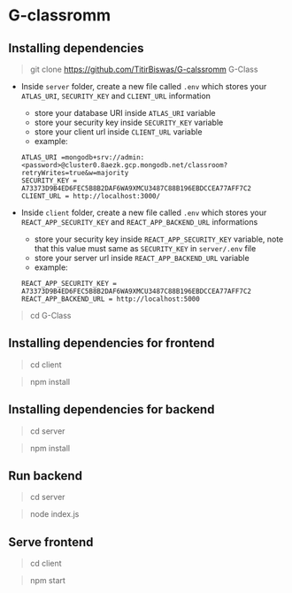 # G-classromm

## Installing dependencies

> git clone https://github.com/TitirBiswas/G-calssromm G-Class

- Inside `server` folder, create a new file called `.env` which stores your `ATLAS_URI`, `SECURITY_KEY` and `CLIENT_URL` information
  - store your database URI inside `ATLAS_URI` variable
  - store your security key inside `SECURITY_KEY` variable
  - store your client url inside `CLIENT_URL` variable
  - example:
  ```
  ATLAS_URI =mongodb+srv://admin:<password>@cluster0.8aezk.gcp.mongodb.net/classroom?retryWrites=true&w=majority
  SECURITY_KEY = A73373D9B4ED6FEC5B8B2DAF6WA9XMCU3487C88B196EBDCCEA77AFF7C2
  CLIENT_URL = http://localhost:3000/
  ```
- Inside `client` folder, create a new file called `.env` which stores your `REACT_APP_SECURITY_KEY` and `REACT_APP_BACKEND_URL` informations

  - store your security key inside `REACT_APP_SECURITY_KEY` variable, note that this value must same as `SECURITY_KEY` in `server/.env` file
  - store your server url inside `REACT_APP_BACKEND_URL` variable
  - example:

  ```
  REACT_APP_SECURITY_KEY = A73373D9B4ED6FEC5B8B2DAF6WA9XMCU3487C88B196EBDCCEA77AFF7C2
  REACT_APP_BACKEND_URL = http://localhost:5000
  ```

> cd G-Class

## Installing dependencies for frontend

> cd client

> npm install

## Installing dependencies for backend

> cd server

> npm install

## Run backend

> cd server

> node index.js

## Serve frontend

> cd client

> npm start

